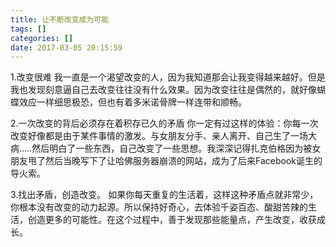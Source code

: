 ```yaml
---
title: 让不断改变成为可能
tags: []
categories: []
date: 2017-03-05 20:15:59
---
```


1.改变很难
	我一直是一个渴望改变的人，因为我知道那会让我变得越来越好。但是我也发现刻意逼自己去改变往往没有什么效果。因为改变往往是偶然的，就好像蝴蝶效应一样细思极恐，但也有着多米诺骨牌一样连带和顺畅。

2.一次改变的背后必须存在着积存已久的矛盾
你一定有过这样的体验：你每一次改变好像都是由于某件事情的激发。与女朋友分手、亲人离开、自己生了一场大病.....然后明白了一些东西，自己改变了一些思想。我深深记得扎克伯格因为被女朋友甩了然后当晚写下了让哈佛服务器崩溃的网站，成为了后来Facebook诞生的导火索。

3.找出矛盾，创造改变。
如果你每天重复的生活着，这样这种矛盾点就非常少，你根本没有改变的动力起源。所以保持好奇心，去体验千姿百态、酸甜苦辣的生活，创造更多的可能性。在这个过程中，善于发现那些能量点，产生改变，收获成长。
